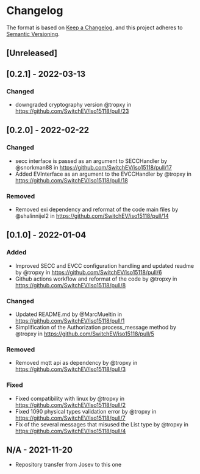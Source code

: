 # Changelog

The format is based on [Keep a Changelog](https://keepachangelog.com/en/1.0.0/),
and this project adheres to [Semantic Versioning](https://semver.org/spec/v2.0.0.html).

## [Unreleased]

## [0.2.1] - 2022-03-13

### Changed

- downgraded cryptography version @tropxy in https://github.com/SwitchEV/iso15118/pull/23


## [0.2.0] - 2022-02-22

### Changed

- secc interface is passed as an argument to SECCHandler by @snorkman88 in https://github.com/SwitchEV/iso15118/pull/17
- Added EVInterface as an argument to the EVCCHandler by @tropxy in https://github.com/SwitchEV/iso15118/pull/18

### Removed

- Removed exi dependency and reformat of the code main files by @shalinnijel2 in https://github.com/SwitchEV/iso15118/pull/14

## [0.1.0] - 2022-01-04

### Added

- Improved SECC and EVCC configuration handling and updated readme by @tropxy in https://github.com/SwitchEV/iso15118/pull/6
- Github actions workflow and reformat of the code by @tropxy in https://github.com/SwitchEV/iso15118/pull/8

### Changed

- Updated README.md by @MarcMueltin in https://github.com/SwitchEV/iso15118/pull/1
- Simplification of the Authorization process_message method by @tropxy in https://github.com/SwitchEV/iso15118/pull/5

### Removed

- Removed mqtt api as dependency by @tropxy in https://github.com/SwitchEV/iso15118/pull/3

### Fixed

- Fixed compatibility with linux by @tropxy in https://github.com/SwitchEV/iso15118/pull/2
- Fixed 1090 physical types validation error by @tropxy in https://github.com/SwitchEV/iso15118/pull/7
- Fix of the several messages that misused the List type by @tropxy in https://github.com/SwitchEV/iso15118/pull/4

## N/A - 2021-11-20

- Repository transfer from Josev to this one
